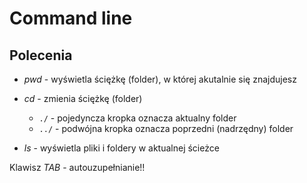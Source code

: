 Command line
===========

Polecenia
----------

* _pwd_ - wyświetla ściężkę (folder), w której akutalnie się znajdujesz
* _cd_ - zmienia ściężkę (folder)

    * `./` - pojedyncza kropka oznacza aktualny folder
    * `../` - podwójna kropka oznacza poprzedni (nadrzędny) folder
    
* _ls_ - wyświetla pliki i foldery w aktualnej ścieżce

Klawisz _TAB_ - autouzupełnianie!!